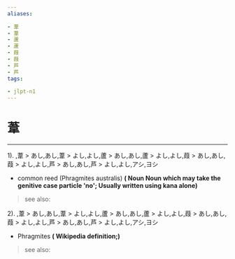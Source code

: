 ```yaml
---
aliases:
    
- 葦
- 葦
- 蘆
- 蘆
- 葭
- 葭
- 芦
- 芦
tags:
    
- jlpt-n1
---
```


# 葦
---
1).
,葦 > あし,あし,葦 > よし,よし,蘆 > あし,あし,蘆 > よし,よし,葭 > あし,あし,葭 > よし,よし,芦 > あし,あし,芦 > よし,よし,アシ,ヨシ

- common reed (Phragmites australis)
**( Noun Noun which may take the genitive case particle 'no'; Usually written using kana alone)**
> see also: 
            
2).
,葦 > あし,あし,葦 > よし,よし,蘆 > あし,あし,蘆 > よし,よし,葭 > あし,あし,葭 > よし,よし,芦 > あし,あし,芦 > よし,よし,アシ,ヨシ

- Phragmites
**( Wikipedia definition;)**
> see also: 
            
